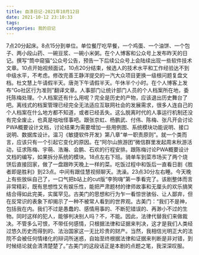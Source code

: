 ```yaml
---
title: 自涤日记-2021年10月12日
date: 2021-10-12 23:10:33
tags:
categories: 我的日记
---
```

7点20分起床。8点15分到单位。单位餐厅吃早餐，一个鸡蛋、一个油饼、一个包子、两小段山药、一碗豆浆、一碗小米粥。在个人博客和公众号上发布昨天的日记。撰写“筒中窥猫”公众号公告，预告一下后续公众号上会陆续出现一些软件技术文章。10点开始视频面试，10点20分结束，候选人的技术水平和工作经验达不到中级水平，不考虑。修改完善王静洋提交的一汽大众项目更换一级根问题复盘文档。杜文慧上午请假半天。唐尧下午请假半天。午休半个小时。在个人博客上发布“Go社区行为准则”翻译文章。人事部门让统计部门人员的个人档案所在地，委托陈梅处理。个人档案还有什么用呢？完全是历史的产物，应该退出历史舞台了吧。离线式的档案管理已经完全无法适应互联网社会的发展需求，很多人连自己的个人档案在什么地方都不知道，或者已经丢失。这么脱离时代的人事运行机制还没有完全废止，也真是咄咄怪事吧。跟张京虹、杨鹏武、付伟、陈梅、张凡开会讨论PWA概要设计文档，讨论结果为需要增加一些用例图、系统模块功能说明、接口说明、数据库设计。温习《敏捷软件开发》第八章“单一职责原则”。就一个类而言，应该只有一个引起它变化的原因。在“阿尔山旅游团”微信群里发起周末秋游活动，征求陈梅、宇萌、浩瀚、会鹏、石欢的行程安排。跟陈梅讨论PWA概要设计文档的编写，如果拆分系统的模块。18点左右下班。骑单车到菜市场买了两个烧饼后直接回家，做了一盘跟昨天晚上一样的菜。吃饭过程中和饭后一直看日剧《胜者即是胜利》到23点。中间有跟佳慧视频聊天。洗澡。23点30分左右睡。今天晚上有些放纵自己了，一口气把b站上的cut版“李狗嗨”第一季看完了。该剧整体而言非常精彩，既有思想性又有娱乐性，能把严肃题材的律师故事和无厘头的欢乐搞笑结合得如此完美，实属罕见。古美门的思想和行为乍一看惊世骇俗、让人鄙弃，但在反常识的表象下却揭示了一种不被常人看到的世界观。古美门：“我们不是神，包括我在内。我们不过是愚蠢的、感情用事的、不断犯错误的、再渺小不过的生物。同时这样的犯人，能够判决别人吗？不，不能。因此，法律代替我们来做裁决。不管多么可恨，不带任何感情，只根据法律和证据来判决，这才是我们人类经过悠久历史而得到的、法治国家这一无比珍贵的财产。当然，我相信光明正大的法院不会被任何情绪化的辩词所迷惑，自始至终根据法律和证据来判断是非对错，到时候结论就会清清楚楚了。”古美门的这段话正是本剧的点题之笔，我深深叹服。